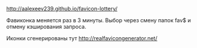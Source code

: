 http://aalexeev239.github.io/favicon-lottery/

Фавиконка меняется раз в 3 минуты. Выбор через смену папок fav$ и отмену кэширования запроса.

Иконки сгенерированы тут http://realfavicongenerator.net/
